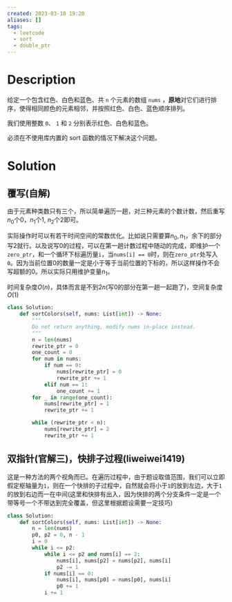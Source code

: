 ```yaml
---
created: 2023-03-18 19:20
aliases: []
tags:
  - leetcode
  - sort 
  - double_ptr 
---
```


# Description
给定一个包含红色、白色和蓝色、共 `n` 个元素的数组 `nums` ，**原地**对它们进行排序，使得相同颜色的元素相邻，并按照红色、白色、蓝色顺序排列。

我们使用整数 `0`、 `1` 和 `2` 分别表示红色、白色和蓝色。

必须在不使用库内置的 sort 函数的情况下解决这个问题。

# Solution

## 覆写(自解)

由于元素种类数只有三个，所以简单遍历一趟，对三种元素的个数计数，然后重写$n_0$个$0$，$n_1$个$1$, $n_2$个$2$即可。

实际操作时可以有若干时间空间的常数优化。比如说只需要算$n_0, n_1$，余下的部分写$2$就行。以及说写$0$的过程，可以在第一趟计数过程中随动的完成，即维护一个`zero_ptr`，和一个循环下标遍历量`i`，当`nums[i] == 0`时，则在`zero_ptr`处写入`0`。因为当前位置0的数量一定是小于等于当前位置的下标的，所以这样操作不会写超额的$0$。所以实际只用维护变量$n_1$。

时间复杂度$O(n)$，具体而言是不到$2n$(写0的部分在第一趟一起跑了)，空间复杂度$O(1)$

```python
class Solution:
    def sortColors(self, nums: List[int]) -> None:
        """
        Do not return anything, modify nums in-place instead.
        """
        n = len(nums)
        rewrite_ptr = 0
        one_count = 0
        for num in nums:
            if num == 0:
                nums[rewrite_ptr] = 0
                rewrite_ptr += 1
            elif num == 1:
                one_count += 1
        for _ in range(one_count):
            nums[rewrite_ptr] = 1
            rewrite_ptr += 1

        while (rewrite_ptr < n):
            nums[rewrite_ptr] = 2
            rewrite_ptr += 1
```

## 双指针(官解三)，快排子过程(liweiwei1419)

这是一种方法的两个视角而已。在遍历过程中，由于题设取值范围，我们可以立即假定枢轴量为`1`，则在一个快排的子过程中，自然就会将小于`1`的放到左边，大于`1`的放到右边而一在中间(这里和快排有出入，因为快排的两个分支条件一定是一个带等号一个不带达到完全覆盖，但这里根据题设需要一定技巧)

```python
class Solution:
    def sortColors(self, nums: List[int]) -> None:
        n = len(nums)
        p0, p2 = 0, n - 1
        i = 0
        while i <= p2:
            while i <= p2 and nums[i] == 2:
                nums[i], nums[p2] = nums[p2], nums[i]
                p2 -= 1
            if nums[i] == 0:
                nums[i], nums[p0] = nums[p0], nums[i]
                p0 += 1
            i += 1
```
